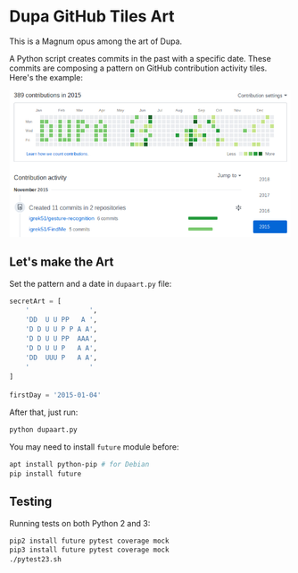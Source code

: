 # Dupa GitHub Tiles Art
This is a Magnum opus among the art of Dupa.

A Python script creates commits in the past with a specific date. These commits are composing a pattern on GitHub contribution activity tiles.
Here's the example:

[![igrek51 GitHub Tiles](https://github.com/igrek51/dupa-art/blob/master/wiki/dupa-github-igrek51.png)](https://github.com/igrek51?tab=overview&from=2015-12-01&to=2015-12-31)

## Let's make the Art
Set the pattern and a date in `dupaart.py` file:
```python
secretArt = [
	'               ',
	'DD  U U PP   A ',
	'D D U U P P A A',
	'D D U U PP  AAA',
	'D D U U P   A A',
	'DD  UUU P   A A',
	'               '
]

firstDay = '2015-01-04'
```

After that, just run:
```bash
python dupaart.py
```
You may need to install `future` module before:
```bash
apt install python-pip # for Debian
pip install future
```

## Testing
Running tests on both Python 2 and 3:
```bash
pip2 install future pytest coverage mock
pip3 install future pytest coverage mock
./pytest23.sh
```
